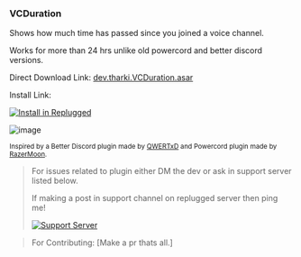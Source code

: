 ### VCDuration

Shows how much time has passed since you joined a voice channel.

Works for more than 24 hrs unlike old powercord and better discord versions.

Direct Download Link: [dev.tharki.VCDuration.asar](https://github.com/Tharki-God/VCDuration/releases/latest/download/dev.tharki.VCDuration.asar)

Install Link:


[![Install in Replugged](https://img.shields.io/badge/-Install%20in%20Replugged-blue?style=for-the-badge&logo=none)](https://replugged.dev/install?identifier=Tharki-God/VCDuration&source=github)


![image](https://tharki-god.github.io/files-random-host/bdpluginsassets/vctimer.gif)

<sub>Inspired by a Better Discord plugin made by [QWERTxD](https://github.com/QWERTxD/BetterDiscordPlugins/tree/main/CallTimeCounter) and Powercord plugin made by [RazerMoon](https://github.com/RazerMoon/vcTimer/tree/main).</sub>

> For issues related to plugin either DM the dev or ask in support server listed below.
>
>If making a post in support channel on replugged server then ping me!
>
> [![Support Server](https://discordapp.com/api/guilds/919649417005506600/widget.png?style=banner3)](https://discord.gg/SgKSKyh9gY)

> For Contributing: [Make a pr thats all.]
